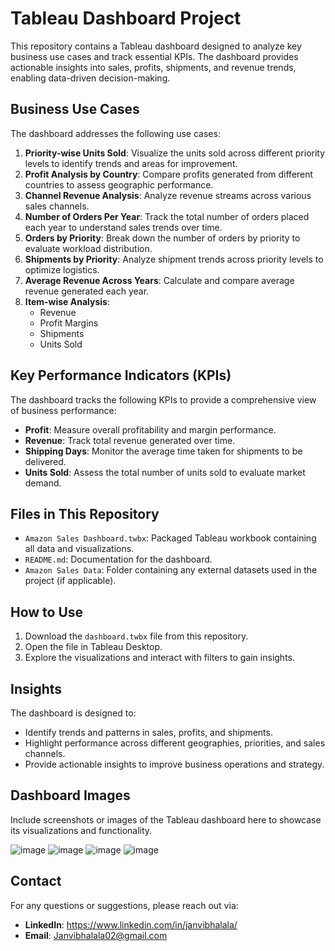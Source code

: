 # Tableau Dashboard Project

This repository contains a Tableau dashboard designed to analyze key business use cases and track essential KPIs. The dashboard provides actionable insights into sales, profits, shipments, and revenue trends, enabling data-driven decision-making.

## Business Use Cases

The dashboard addresses the following use cases:

1. **Priority-wise Units Sold**: Visualize the units sold across different priority levels to identify trends and areas for improvement.
2. **Profit Analysis by Country**: Compare profits generated from different countries to assess geographic performance.
3. **Channel Revenue Analysis**: Analyze revenue streams across various sales channels.
4. **Number of Orders Per Year**: Track the total number of orders placed each year to understand sales trends over time.
5. **Orders by Priority**: Break down the number of orders by priority to evaluate workload distribution.
6. **Shipments by Priority**: Analyze shipment trends across priority levels to optimize logistics.
7. **Average Revenue Across Years**: Calculate and compare average revenue generated each year.
8. **Item-wise Analysis**:
   - Revenue
   - Profit Margins
   - Shipments
   - Units Sold

## Key Performance Indicators (KPIs)

The dashboard tracks the following KPIs to provide a comprehensive view of business performance:

- **Profit**: Measure overall profitability and margin performance.
- **Revenue**: Track total revenue generated over time.
- **Shipping Days**: Monitor the average time taken for shipments to be delivered.
- **Units Sold**: Assess the total number of units sold to evaluate market demand.

## Files in This Repository

- `Amazon Sales Dashboard.twbx`: Packaged Tableau workbook containing all data and visualizations.
- `README.md`: Documentation for the dashboard.
- `Amazon Sales Data`: Folder containing any external datasets used in the project (if applicable).

## How to Use

1. Download the `dashboard.twbx` file from this repository.
2. Open the file in Tableau Desktop.
3. Explore the visualizations and interact with filters to gain insights.

## Insights

The dashboard is designed to:
- Identify trends and patterns in sales, profits, and shipments.
- Highlight performance across different geographies, priorities, and sales channels.
- Provide actionable insights to improve business operations and strategy.

## Dashboard Images

Include screenshots or images of the Tableau dashboard here to showcase its visualizations and functionality. 

![image](https://github.com/user-attachments/assets/4146cf05-8250-401e-b15d-e052b47e9b5e)
![image](https://github.com/user-attachments/assets/3bfbb39f-fb98-4f2f-9fd7-9eab7fc3d355)
![image](https://github.com/user-attachments/assets/cf082157-c8c5-457e-af82-60b961b52afd)
![image](https://github.com/user-attachments/assets/cd4862ec-da29-488f-a00d-e294bbc877d1)







## Contact

For any questions or suggestions, please reach out via:

- **LinkedIn**: https://www.linkedin.com/in/janvibhalala/
- **Email**: Janvibhalala02@gmail.com
